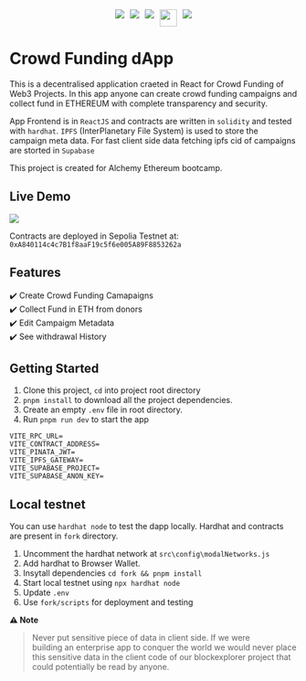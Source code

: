 <div style="display:flex; justify-content:center; gap: 10px">
<img src="https://img.shields.io/badge/react%20-%2320232a.svg?&style=for-the-badge&logo=react&logoColor=%2361DAFB"/>
<img src="https://img.shields.io/badge/Supabase-3ECF8E?style=for-the-badge&logo=supabase&logoColor=white" />
<img src="https://img.shields.io/badge/Ethereum-3C3C3D?style=for-the-badge&logo=Ethereum&logoColor=white" />
<img src="https://files.readme.io/51627ed-image.png" height="30px" />
<img src="https://a11ybadges.com/badge?logo=ipfs" />
</div>

# Crowd Funding dApp

This is a decentralised application craeted in React for Crowd Funding of Web3 Projects. In this app anyone can create crowd funding campaigns and collect fund in ETHEREUM with complete transparency and security.

App Frontend is in `ReactJS` and contracts are written in `solidity` and tested with `hardhat`. `IPFS` (InterPlanetary File System) is used to store the campaign meta data. For fast client side data fetching ipfs cid of campaigns are storted in `Supabase`

This project is created for Alchemy Ethereum bootcamp.

## Live Demo
<a href="https://crowd-funding-dapp-eta.vercel.app/" target="_blank"><img src="https://img.shields.io/badge/Vercel-000000?style=for-the-badge&logo=vercel&logoColor=white" /></a>

Contracts are deployed in Sepolia Testnet at: `0xA840114c4c7B1f8aaF19c5f6e005A89F8853262a`

## Features

✔️ Create Crowd Funding Camapaigns <br>
✔️ Collect Fund in ETH from donors <br>
✔️  Edit Campaigm Metadata <br>
✔️  See withdrawal History <br>

## Getting Started

1. Clone this project, `cd` into project root directory
2. `pnpm install` to download all the project dependencies.
3. Create an empty `.env` file in root directory.
4. Run `pnpm run dev` to start the app

```
VITE_RPC_URL=
VITE_CONTRACT_ADDRESS=
VITE_PINATA_JWT=
VITE_IPFS_GATEWAY=
VITE_SUPABASE_PROJECT=
VITE_SUPABASE_ANON_KEY=
```

## Local testnet
You can use `hardhat node` to test the dapp locally. Hardhat and contracts are present in `fork` directory.

1. Uncomment the hardhat network at `src\config\modalNetworks.js`
2. Add hardhat to Browser Wallet.
3. Insytall dependencies `cd fork && pnpm install`
4. Start local testnet using `npx hardhat node`
5. Update `.env`
6. Use `fork/scripts` for deployment and testing

**⚠️ Note**

> Never put sensitive piece of data in client side. If we were\
> building an enterprise app to conquer the world we would never place\
> this sensitive data in the client code of our blockexplorer project that\
> could potentially be read by anyone.
